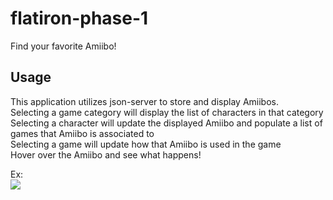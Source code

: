 # flatiron-phase-1
 Find your favorite Amiibo!

## Usage
This application utilizes json-server to store and display Amiibos.<br>
Selecting a game category will display the list of characters in that category<br>
Selecting a character will update the displayed Amiibo and populate a list of games that Amiibo is associated to<br>
Selecting a game will update how that Amiibo is used in the game<br>
Hover over the Amiibo and see what happens! <br>

Ex:<br>
![](https://github.com/EricsFlatironAcct/Amiibo-Dictionary/blob/main/ezgif.com-crop.gif)
